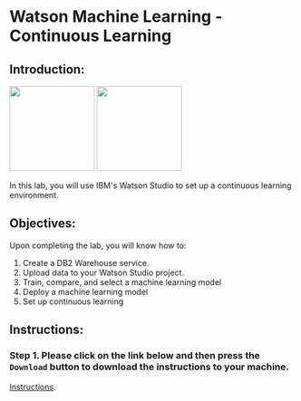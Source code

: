 # Watson Machine Learning - Continuous Learning

## Introduction:

[<img src="https://raw.githubusercontent.com/Davin-IBM/Proof-of-Technology/master/DSX/images/DSX.png" height="150"/>](http://datascience.ibm.com/) [<img src="https://raw.githubusercontent.com/Davin-IBM/Proof-of-Technology/master/DSX/images/jupyter.png" height="150"/>](http://jupyter.org/index.html)

In this lab, you will use IBM's Watson Studio to set up a continuous learning environment.  

## Objectives:

Upon completing the lab, you will know how to:

1. Create a DB2 Warehouse service. 
1. Upload data to your Watson Studio project. 
1. Train, compare, and select a machine learning model
1. Deploy a machine learning model
1. Set up continuous learning 

## Instructions:

### Step 1.  Please click on the link below and then press the `Download` button to download the instructions to your machine.

[Instructions](https://github.com/bleonardb3/ML-POT/blob/master/Lab-2/Watson_Studio_Continuous_Learning%202.4%20(External%20DB2%20Warehouse).pdf).

